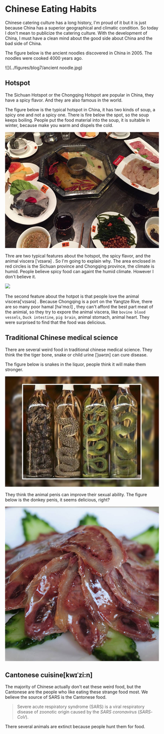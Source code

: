 # Chinese Eating Habits

Chinese catering culture has a long history, I'm proud of it but it is just because China has a superior geographical and climatic condition. So today I don't mean to publicize the catering culture. With the development of China, I must have a clean mind about the good side about China and the bad side of China.

The figure below is the ancient noodles discovered in China in 2005. The noodles were cooked 4000 years ago.

![](../figures/blog7/ancient noodle.jpg)



## Hotspot

The Sichuan Hotspot or the Chongqing Hotspot are popular in China, they have a spicy flavor. And they are also famous in the world.

The figure below is the typical hotspot in China, it has two kinds of soup, a spicy one and not a spicy one. There is fire below the spot, so the soup keeps boiling. People put the food material into the soup, it is suitable in winter, because make you warm and dispels the cold.

![](../figures/blog7/hotspot.jpg)

Thre are two typical features about the hotspot, the spicy flavor, and the animal viscera [ˈvɪsərə] . So I'm going to explain why. The area enclosed in red circles is the Sichuan province and Chongqing province, the climate is humid. People believe spicy food can againt the humid climate. However I don't believe it.

![](../figures/blog7/chongqing.png)

The second feature about the hotpot is that people love the animal viscera[ˈvɪsərə] . Because Chongqing is a port on the Yangtze Rive, there are so many poor hamal [hə'mɑ:l] , they can't afford the best part meat of the animial, so they try to expore the  animal viscera, like `bovine blood vessels`, `Duck intestine`, `pig brain`, animal stomach, animal heart. They were surprised to find that the food was delicious.

## Traditional Chinese medical science

There are several weird food in traditional chinese medical science. They think the the tiger bone, snake or child urine [ˈjʊərɪn] can cure disease.

The figure below is snakes in the liquor, people think it will make them stronger.

![](../figures/blog7/snake.jpg)

They think the animal penis can improve their sexual ability. The figure below is the donkey penis, it seems delicious, right?

![](../figures/blog7/donkey.jpg) 

## Cantonese cuisine[kwɪˈzi:n]

The majority of Chinese actually don't eat these weird food, but the Cantonese are the people who like eating these strange food most. We believe the source of SARS is the Cantonese food.

> Severe acute respiratory syndrome (SARS) is a viral respiratory disease of zoonotic origin caused by the *SARS coronavirus* (*SARS*-*CoV*). 

There several animals are extinct because people hunt them for food.